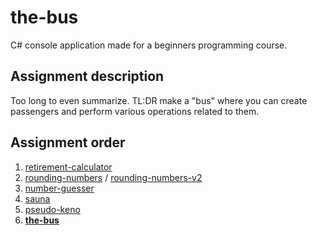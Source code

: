 # the-bus
C# console application made for a beginners programming course.

## Assignment description
Too long to even summarize. TL:DR make a "bus" where you can create passengers and perform various operations related to them.

## Assignment order
1. [retirement-calculator](https://github.com/etheoo98/retirement-calculator "retirement-calculator")
2. [rounding-numbers](https://github.com/etheoo98/rounding-numbers "rounding-numbers") / [rounding-numbers-v2](https://github.com/etheoo98/rounding-numbers-v2 "rounding-numbers-v2")
3. [number-guesser](https://github.com/etheoo98/number-guesser "number-guesser")
4. [sauna](https://github.com/etheoo98/sauna "sauna")
5. [pseudo-keno](https://github.com/etheoo98/pseudo-keno "pseudo-keno")
6. [**the-bus**](https://github.com/etheoo98/the-bus "the-bus")
